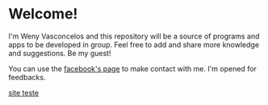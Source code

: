 # Welcome! 

I'm Weny Vasconcelos and this repository will be a source of programs and apps to be developed in group. Feel free to add and share more knowledge and suggestions. Be my guest!

You can use the [facebook's page](https://facebook.com/wenyvasconcelos) to make contact with me. I'm opened for feedbacks.


[site teste](teste/site.html)
